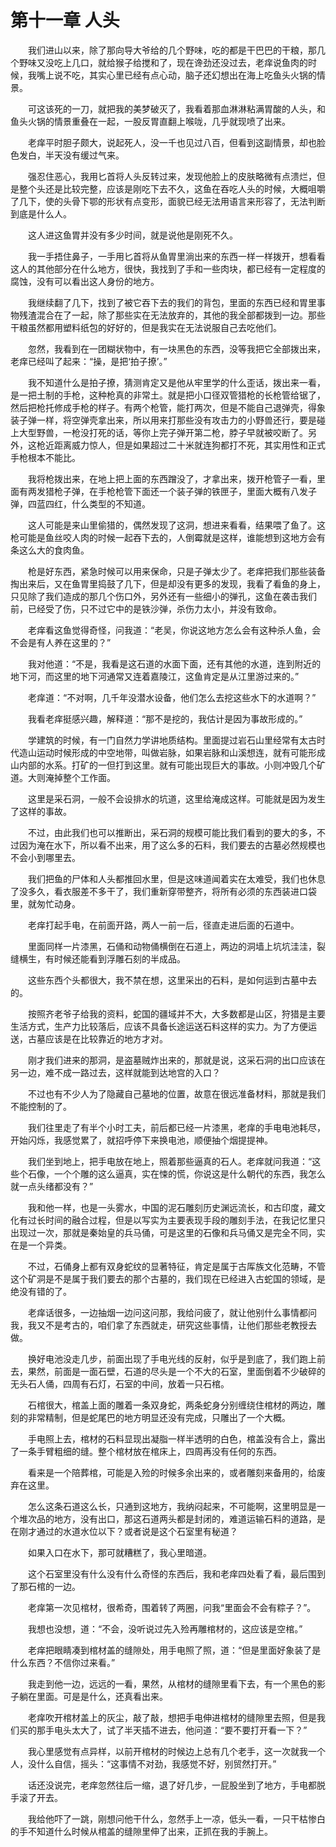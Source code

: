 # 第十一章 人头


　　我们进山以来，除了那向导大爷给的几个野味，吃的都是干巴巴的干粮，那几个野味又没吃上几口，就给猴子给搅和了，现在谗劲还没过去，老痒说鱼肉的时候，我嘴上说不吃，其实心里已经有点心动，脑子还幻想出在海上吃鱼头火锅的情景。

　　可这该死的一刀，就把我的美梦破灭了，我看着那血淋淋粘满胃酸的人头，和鱼头火锅的情景重叠在一起，一股反胃直翻上喉咙，几乎就现喷了出来。

　　老痒平时胆子颇大，说起死人，没一千也见过八百，但看到这副情景，却也脸色发白，半天没有缓过气来。

　　强忍住恶心，我用匕首将人头反转过来，发现他脸上的皮肤略微有点溃烂，但是整个头还是比较完整，应该是刚吃下去不久，这鱼在吞吃人头的时候，大概咀嚼了几下，使的头骨下鄂的形状有点变形，面貌已经无法用语言来形容了，无法判断到底是什么人。

　　这人进这鱼胃并没有多少时间，就是说他是刚死不久。

　　我一手捂住鼻子，一手用匕首将从鱼胃里淌出来的东西一样一样拨开，想看看这人的其他部分在什么地方，很快，我找到了手和一些肉块，都已经有一定程度的腐蚀，没有可以看出这人身份的地方。

　　我继续翻了几下，找到了被它吞下去的我们的背包，里面的东西已经和胃里事物残渣混合在了一起，除了那些实在无法放弃的，其他的我全部都拨到一边。那些干粮虽然都用塑料纸包的好好的，但是我实在无法说服自己去吃他们。

　　忽然，我看到在一团糊状物中，有一块黑色的东西，没等我把它全部拨出来，老痒已经叫了起来：“操，是把‘拍子撩’。”

　　我不知道什么是拍子撩，猜测肯定又是他从牢里学的什么歪话，拨出来一看，是一把土制的手枪，这种枪真的非常土。就是把小口径双管猎枪的长枪管给锯了，然后把枪托修成手枪的样子。有两个枪管，能打两次，但是不能自己退弹壳，得象装子弹一样，将空弹壳拿出来，所以用来打那些没有攻击力的小野兽还行，要是碰上大型野兽，一枪没打死的话，等你上完子弹开第二枪，脖子早就被咬断了。另外，这枪近距离威力惊人，但是如果超过二十米就连狗都打不死，其实用性和正式手枪根本不能比。

　　我将枪拨出来，在地上把上面的东西蹭没了，才拿出来，拨开枪管子一看，里面有两发猎枪子弹，在手枪枪管下面还一个装子弹的铁匣子，里面大概有八发子弹，四蓝四红，什么类型的不知道。

　　这人可能是来山里偷猎的，偶然发现了这洞，想进来看看，结果喂了鱼了。这枪可能是鱼丝咬人肉的时候一起吞下去的，人倒霉就是这样，谁能想到这地方会有条这么大的食肉鱼。

　　枪是好东西，紧急时候可以用来保命，只是子弹太少了。老痒把我们那些装备掏出来后，又在鱼胃里捣鼓了几下，但是却没有更多的发现，我看了看鱼的身上，只见除了我们造成的那几个伤口外，另外还有一些细小的弹孔，这鱼在袭击我们前，已经受了伤，只不过它中的是铁沙弹，杀伤力太小，并没有致命。

　　老痒看这鱼觉得奇怪，问我道：“老吴，你说这地方怎么会有这种杀人鱼，会不会是有人养在这里的？”

　　我对他道：“不是，我看是这石道的水面下面，还有其他的水道，连到附近的地下河，而这里的地下河通常又连着嘉陵江，这鱼肯定是从江里游过来的。”

　　老痒道：“不对啊，几千年没潜水设备，他们怎么去挖这些水下的水道啊？”

　　我看老痒挺感兴趣，解释道：“那不是挖的，我估计是因为事故形成的。”

　　学建筑的时候，有一门自然力学讲地质结构。里面提过岩石山里经常有太古时代造山运动时候形成的中空地带，叫做岩脉，如果岩脉和山溪想连，就有可能形成山内部的水系。打矿的一但打到这里。就有可能出现巨大的事故。小则冲毁几个矿道。大则淹掉整个工作面。

　　这里是采石洞，一般不会设排水的坑道，这里给淹成这样。可能就是因为发生了这样的事故。

　　不过，由此我们也可以推断出，采石洞的规模可能比我们看到的要大的多，不过因为淹在水下，所以看不出来，用了这么多的石料，我们要去的古墓必然规模也不会小到哪里去。

　　我们把鱼的尸体和人头都推回水里，但是这味道闻着实在太难受，我们也休息了没多久，看衣服差不多干了，我们重新穿带整齐，将所有必须的东西装进口袋里，就匆忙动身。

　　老痒打起手电，在前面开路，两人一前一后，径直走进后面的石道中。

　　里面同样一片漆黑，石俑和动物俑横倒在石道上，两边的洞墙上坑坑洼洼，裂缝横生，有时候还能看到浮雕石刻的半成品。

　　这些东西个头都很大，我不禁在想，这里采出的石料，是如何运到古墓中去的。

　　按照齐老爷子给我的资料，蛇国的疆域并不大，大多数都是山区，狩猎是主要生活方式，生产力比较落后，应该不具备长途运送石料这样的实力。为了方便运送，古墓应该是在比较靠近的地方才对。

　　刚才我们进来的那洞，是盗墓贼炸出来的，那就是说，这采石洞的出口应该在另一边，难不成一路过去，这样就能到达地宫的入口？

　　不过也有不少人为了隐藏自己墓地的位置，故意在很远准备材料，那就是我们不能控制的了。

　　我们往里走了有半个小时工夫，前后都已经一片漆黑，老痒的手电电池耗尽，开始闪烁，我感觉累了，就招呼停下来换电池，顺便抽个烟提提神。

　　我们坐到地上，把手电放在地上，照着那些逼真的石人。老痒就问我道：“这些个石像，一个个雕的这么逼真，实在悚的慌，你说这是什么朝代的东西，我怎么就一点头绪都没有？”

　　我和他一样，也是一头雾水，中国的泥石雕刻历史渊远流长，和古印度，藏文化有过长时间的融合过程，但是以写实为主要表现手段的雕刻手法，在我记忆里只出现过一次，那就是秦始皇的兵马俑，可是这里的石像和兵马俑又是完全不同，实在是一个异类。

　　不过，石俑身上都有双身蛇纹的显著特征，肯定是属于古厍族文化范畴，不管这个矿洞是不是属于我们要去的那个古墓的，我们现在已经进入古蛇国的领域，是绝没有错的了。

　　老痒话很多，一边抽烟一边问这问那，我给问疲了，就让他别什么事情都问我，我又不是考古的，咱们拿了东西就走，研究这些事情，让他们那些老教授去做。

　　换好电池没走几步，前面出现了手电光线的反射，似乎是到底了，我们跑上前去，果然，前面是一面石壁，石道的尽头是一个不大的石室，里面倒着不少破碎的无头石人俑，四周有石灯，石室的中间，放着一只石棺。

　　石棺很大，棺盖上面的雕着一条双身蛇，两条蛇身分别缠绕住棺材的两边，雕刻的非常精制，但是蛇尾巴的地方明显还没有完成，只雕出了一个大概。

　　手电照上去，棺材的石料显现出凝脂一样半透明的白色，棺盖没有合上，露出了一条手臂粗细的缝。整个棺材放在棺床上，四周再没有任何的东西。

　　看来是一个陪葬棺，可能是入殓的时候多余出来的，或者雕刻来备用的，给废弃在这里。

　　怎么这条石道这么长，只通到这地方，我纳闷起来，不可能啊，这里明显是一个堆次品的地方，没有出口，那这石道两头都是封闭的，难道运输石料的道路，是在刚才通过的水道水位以下？或者说是这个石室里有秘道？

　　如果入口在水下，那可就糟糕了，我心里暗道。

　　这个石室里没有什么没有什么奇怪的东西后，我和老痒四处看了看，最后围到了那石棺的一边。

　　老痒第一次见棺材，很希奇，围着转了两圈，问我“里面会不会有粽子？”。

　　我想也没想，道：“不会，没听说过先入殓再雕棺材的，这应该是空棺。”

　　老痒把眼睛凑到棺材盖的缝隙处，用手电照了照，道：“但是里面好象装了是什么东西？不信你过来看。”

　　我走到他一边，远远的一看，果然，从棺材的缝隙里看下去，有一个黑色的影子躺在里面。可是是什么，还真看出来。

　　老痒吹开棺材盖上的灰尘，敲了敲，想把手电伸进棺材的缝隙里去照，但是我们买的那手电头太大了，试了半天插不进去，他问道：“要不要打开看一下？”

　　我心里感觉有点异样，以前开棺材的时候边上总有几个老手，这一次就我一个人，没什么自信，摇头：“这事情不对劲，我感觉不好，别贸然打开。”

　　话还没说完，老痒忽然往后一缩，退了好几步，一屁股坐到了地方，手电都脱手滚了开去。

　　我给他吓了一跳，刚想问他干什么，忽然手上一凉，低头一看，一只干枯惨白的手不知道什么时候从棺盖的缝隙里伸了出来，正抓在我的手腕上。

